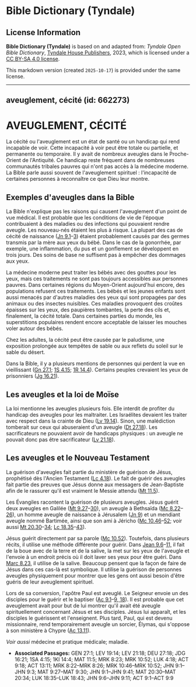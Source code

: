 # Bible Dictionary (Tyndale)

## License Information

**Bible Dictionary (Tyndale)** is based on and adapted from: _Tyndale Open Bible Dictionary_, [Tyndale House Publishers](https://tyndaleopenresources.com/), 2023, which is licensed under a [CC BY-SA 4.0 license](https://creativecommons.org/licenses/by-sa/4.0/legalcode.en).

This markdown version (created `2025-10-17`) is provided under the same license.



--------------------------------

## aveuglement, cécité (id: 662273)

AVEUGLEMENT, CÉCITÉ
===================

La cécité ou l'aveuglement est un état de santé ou un handicap qui rend incapable de voir. Cette incapacité à voir peut être totale ou partielle, et permanente ou temporaire. Il y avait de nombreux aveugles dans le Proche\-Orient de l'Antiquité. Ce handicap reste fréquent dans de nombreuses communautés tribales pauvres qui n'ont pas accès à la médecine moderne. La Bible parle aussi souvent de l'aveuglement spirituel : l'incapacité de certaines personnes à reconnaître ce que Dieu leur montre.

Exemples d'aveugles dans la Bible
---------------------------------

La Bible n'explique pas les raisons qui causent l'aveuglement d'un point de vue médical. Il est probable que les conditions de vie de l'époque contribuaient à des maladies ou des infections qui pouvaient rendre aveugle. Les nouveau\-nés étaient les plus à risque. La plupart des cas de cécité de naissance ([Jn 9\.1](https://ref.ly/John9:1-John9:3)–[3](https://ref.ly/John9:1-John9:3)) étaient probablement causés par des germes transmis par la mère aux yeux du bébé. Dans le cas de la gonorrhée, par exemple, une inflammation, du pus et un gonflement se développent en trois jours. Des soins de base ne suffisent pas à empêcher des dommages aux yeux.

La médecine moderne peut traiter les bébés avec des gouttes pour les yeux, mais ces traitements ne sont pas toujours accessibles aux personnes pauvres. Dans certaines régions du Moyen\-Orient aujourd'hui encore, des populations refusent ces traitements. Les bébés et les jeunes enfants sont aussi menacés par d'autres maladies des yeux qui sont propagées par des animaux ou des insectes nuisibles. Ces maladies provoquent des croûtes épaisses sur les yeux, des paupières tombantes, la perte des cils et, finalement, la cécité totale. Dans certaines parties du monde, les superstitions populaires rendent encore acceptable de laisser les mouches voler autour des bébés.

Chez les adultes, la cécité peut être causée par le paludisme, une exposition prolongée aux tempêtes de sable ou aux reflets du soleil sur le sable du désert. 

Dans la Bible, il y a plusieurs mentions de personnes qui perdent la vue en vieillissant ([Gn 27\.1](https://ref.ly/Gen27:1); [1S 4\.15](https://ref.ly/1Sam4:15); [1R 14\.4](https://ref.ly/1Kgs14:4)). Certains peuples crevaient les yeux de prisonniers ([Jg 16\.21](https://ref.ly/Judg16:21)).

Les aveugles et la loi de Moïse
-------------------------------

La loi mentionne les aveugles plusieurs fois. Elle interdit de profiter du handicap des aveugles pour les maltraiter. Les Israélites devaient les traiter avec respect dans la crainte de Dieu ([Lv 19\.14](https://ref.ly/Lev19:14)). Sinon, une malédiction tomberait sur ceux qui abuseraient d'un aveugle ([Dt 27\.18](https://ref.ly/Deut27:18)). Les sacrificateurs ne pouvaient avoir de handicaps physiques : un aveugle ne pouvait donc pas être sacrificateur ([Lv 21\.18](https://ref.ly/Lev21:18)).

Les aveugles et le Nouveau Testament
------------------------------------

La guérison d'aveugles fait partie du ministère de guérison de Jésus, prophétisé dès l'Ancien Testament ([Lc 4\.18](https://ref.ly/Luke4:18)). Le fait de guérir des aveugles fait partie des preuves que Jésus donne aux messagers de Jean\-Baptiste afin de le rassurer qu'il est vraiment le Messie attendu ([Mt 11\.5](https://ref.ly/Matt11:5)). 

Les Évangiles racontent la guérison de plusieurs aveugles. Jésus guérit deux aveugles en Galilée ([Mt 9\.27](https://ref.ly/Matt9:27-Matt9:30)–[30](https://ref.ly/Matt9:27-Matt9:30)), un aveugle à Bethsaïda ([Mc 8\.22](https://ref.ly/Mark8:22-Mark8:26)–[26](https://ref.ly/Mark8:22-Mark8:26)), un homme aveugle de naissance à Jérusalem ([Jn 9](https://ref.ly/John9:1-John9:41)) et un mendiant aveugle nommé Bartimée, ainsi que son ami à Jéricho ([Mc 10\.46](https://ref.ly/Mark10:46-Mark10:52)–[52](https://ref.ly/Mark10:46-Mark10:52); voir aussi [Mt 20\.30](https://ref.ly/Matt20:30-Matt20:34)–[34](https://ref.ly/Matt20:30-Matt20:34); [Lc 18\.35](https://ref.ly/Luke18:35-Luke18:43)–[43](https://ref.ly/Luke18:35-Luke18:43)).

Jésus guérit directement par sa parole ([Mc 10\.52](https://ref.ly/Mark10:52)). Toutefois, dans plusieurs récits, il utilise une méthode différente pour guérir. Dans [Jean 9\.6](https://ref.ly/John9:6-John9:11)–[11,](https://ref.ly/John9:6-John9:11) il fait de la boue avec de la terre et de la salive, la met sur les yeux de l'aveugle et l'envoie à un endroit précis où il doit laver ses yeux pour être guéri. Dans [Marc 8\.23](https://ref.ly/Mark8:23), il utilise de la salive. Beaucoup pensent que la façon de faire de Jésus dans ces cas\-là est symbolique. Il utilise la guérison de personnes aveugles physiquement pour montrer que les gens ont aussi besoin d'être guéris de leur aveuglement spirituel.

Lors de sa conversion, l'apôtre Paul est aveuglé. Le Seigneur envoie un des disciples pour le guérir et le baptiser ([Ac 9\.1](https://ref.ly/Acts9:1-Acts9:9,Acts9:18)–[9, 18](https://ref.ly/Acts9:1-Acts9:9,Acts9:18)). Il est probable que cet aveuglement avait pour but de lui montrer qu'il avait été aveugle spirituellement concernant Jésus et ses disciples. Jésus lui apparaît, et les disciples le guérissent et l'enseignent. Plus tard, Paul, qui est devenu missionnaire, rend temporairement aveugle un sorcier, Élymas, qui s'oppose à son ministère à Chypre ([Ac 13\.11](https://ref.ly/Acts13:11)).

*Voir aussi* médecine et pratique médicale; maladie.

* **Associated Passages:** GEN 27:1; LEV 19:14; LEV 21:18; DEU 27:18; JDG 16:21; 1SA 4:15; 1KI 14:4; MAT 11:5; MRK 8:23; MRK 10:52; LUK 4:18; ACT 9:18; ACT 13:11; MRK 8:22–MRK 8:26; MRK 10:46–MRK 10:52; JHN 9:1–JHN 9:3; MAT 9:27–MAT 9:30; JHN 9:1–JHN 9:41; MAT 20:30–MAT 20:34; LUK 18:35–LUK 18:43; JHN 9:6–JHN 9:11; ACT 9:1–ACT 9:9


